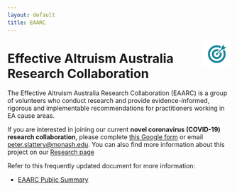 ```yaml
---
layout: default
title: EAARC
---
```


<img src="/assets/noun_Target_804778.png" alt="EAARC logo" title="EAARC logo" style="width: 64px; float: right; margin: 0;"> 

# Effective Altruism Australia Research Collaboration

The Effective Altruism Australia Research Collaboration (EAARC) is a group of volunteers who conduct research and provide evidence-informed, rigorous and implementable recommendations for practitioners working in EA cause areas.

If you are interested in joining our current **novel coronavirus (COVID-19) research collaboration**, please complete [this Google form](https://forms.gle/ZA8ZQCU2aGYS31QJA) or email peter.slattery@monash.edu. You can also find more information about this project on our [Research page](pages/research.html)

Refer to this frequently updated document for more information:

- [EAARC Public Summary](https://docs.google.com/document/d/1VSPoy2Ps7NQqFgERjKUXH-8tiEHNTuVZ-L6MY6YWpyk/edit?usp=sharing)
